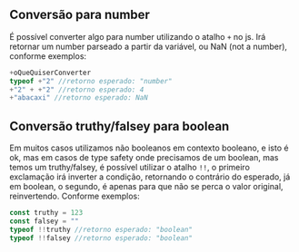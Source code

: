 ## Conversão para number

É possível converter algo para number utilizando o atalho `+` no js. Irá retornar um number parseado a partir da variável, ou NaN (not a number), conforme exemplos:
```js
+oQueQuiserConverter
typeof +"2" //retorno esperado: "number"
+"2" + +"2" //retorno esperado: 4
+"abacaxi" //retorno esperado: NaN
```

## Conversão truthy/falsey para boolean

Em muitos casos utilizamos não booleanos em contexto booleano, e isto é ok, mas em casos de type safety onde precisamos de um boolean, mas temos um truthy/falsey, é possível utilizar o atalho `!!`, o primeiro exclamação irá inverter a condição, retornando o contrário do esperado, já em boolean, o segundo, é apenas para que não se perca o valor original, reinvertendo. Conforme exemplos:
```js
const truthy = 123
const falsey = ""
typeof !!truthy //retorno esperado: "boolean"
typeof !!falsey //retorno esperado: "boolean"
```